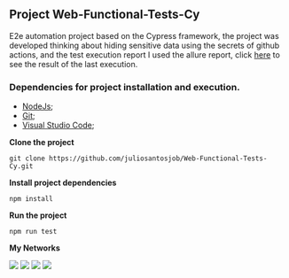 ## Project Web-Functional-Tests-Cy

E2e automation project based on the Cypress framework, the project was developed thinking about hiding sensitive 
data using the secrets of github actions, and the test execution report I used the allure report, click 
[here](https://juliosantosjob.github.io/Web-Functional-Tests-Cy) to see the result of the last execution.

### Dependencies for project installation and execution.

- [NodeJs](https://nodejs.org/en/download/);
- [Git](https://git-scm.com/downloads);
- [Visual Studio Code](https://code.visualstudio.com/download);

**Clone the project**
``` 
git clone https://github.com/juliosantosjob/Web-Functional-Tests-Cy.git
```
**Install project dependencies**

```
npm install
```
**Run the project**

```
npm run test
```

**My Networks**

[<img src="https://img.shields.io/badge/linkedin-%230077B5.svg?&style=for-the-badge&logo=linkedin&logoColor=white" />](https://www.linkedin.com/in/julio-santos-43428019b)
[<img src = "https://img.shields.io/badge/instagram-%23E4405F.svg?&style=for-the-badge&logo=instagram&logoColor=white">](https://www.instagram.com/juli0sts/)
[<img src = "https://img.shields.io/badge/facebook-%231877F2.svg?&style=for-the-badge&logo=facebook&logoColor=white">](https://www.facebook.com/profile.php?id=100003793058455)
<a href="mailto:julio958214@gmail.com"><img src="https://img.shields.io/badge/-Gmail-%23333?style=for-the-badge&logo=gmail&logoColor=white" target="_blank"></a> 
